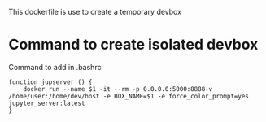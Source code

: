 This dockerfile is use to create a temporary devbox

# Command to create isolated devbox

Command to add in .bashrc
```
function jupserver () {
    docker run --name $1 -it --rm -p 0.0.0.0:5000:8888-v /home/user:/home/dev/host -e BOX_NAME=$1 -e force_color_prompt=yes jupyter_server:latest
}
```

